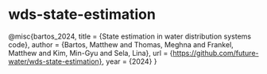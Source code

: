 # wds-state-estimation

@misc{bartos_2024,
    title  = {State estimation in water distribution systems code},
    author = {Bartos, Matthew and Thomas, Meghna and Frankel, Matthew and Kim, Min-Gyu and Sela, Lina},
    url    = {https://github.com/future-water/wds-state-estimation},
    year   = {2024}
}
